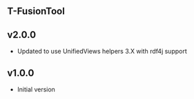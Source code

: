 T-FusionTool
----------

v2.0.0
---
* Updated to use UnifiedViews helpers 3.X with rdf4j support

v1.0.0
---
* Initial version
